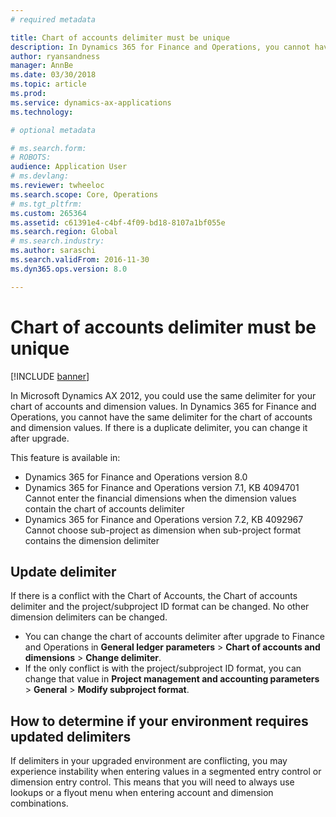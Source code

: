 ```yaml
---
# required metadata

title: Chart of accounts delimiter must be unique
description: In Dynamics 365 for Finance and Operations, you cannot have the same delimiter for the chart of accounts and dimension values. You must change delimiter values after upgrade. 
author: ryansandness
manager: AnnBe
ms.date: 03/30/2018
ms.topic: article
ms.prod: 
ms.service: dynamics-ax-applications
ms.technology: 

# optional metadata

# ms.search.form: 
# ROBOTS: 
audience: Application User
# ms.devlang: 
ms.reviewer: twheeloc
ms.search.scope: Core, Operations
# ms.tgt_pltfrm: 
ms.custom: 265364
ms.assetid: c61391e4-c4bf-4f09-bd18-8107a1bf055e
ms.search.region: Global
# ms.search.industry: 
ms.author: saraschi
ms.search.validFrom: 2016-11-30
ms.dyn365.ops.version: 8.0

---
```


# Chart of accounts delimiter must be unique

[!INCLUDE [banner](../includes/banner.md)]

In Microsoft Dynamics AX 2012, you could use the same delimiter for your chart of accounts and dimension values. In Dynamics 365 for Finance and Operations, you cannot have the same delimiter for the chart of accounts and dimension values. If there is a duplicate delimiter, you can change it after upgrade. 

This feature is available in:
- Dynamics 365 for Finance and Operations version 8.0
- Dynamics 365 for Finance and Operations version 7.1, KB 4094701 Cannot enter the financial dimensions when the dimension values contain the chart of accounts delimiter
- Dynamics 365 for Finance and Operations version 7.2, KB 4092967 Cannot choose sub-project as dimension when sub-project format contains the dimension delimiter

## Update delimiter
If there is a conflict with the Chart of Accounts, the Chart of accounts delimiter and the project/subproject ID format can be changed. No other dimension delimiters can be changed. 
- You can change the chart of accounts delimiter after upgrade to Finance and Operations in **General ledger parameters** > **Chart of accounts and dimensions** > **Change delimiter**. 
- If the only conflict is with the project/subproject ID format, you can change that value in **Project management and accounting parameters** > **General** > **Modify subproject format**. 

## How to determine if your environment requires updated delimiters 
If delimiters in your upgraded environment are conflicting, you may experience instability when entering values in a segmented entry control or dimension entry control. This means that you will need to always use lookups or a flyout menu when entering account and dimension combinations.
